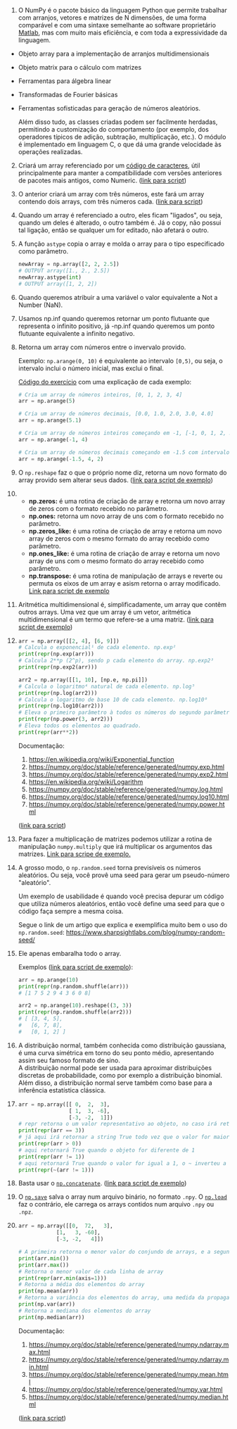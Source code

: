 1. O NumPy é o pacote básico da linguagem Python que permite trabalhar com arranjos, vetores e matrizes de N dimensões, de uma forma comparável e com uma sintaxe semelhante ao software proprietário [Matlab](https://www.mathworks.com/), mas com muito mais eficiência, e com toda a expressividade da linguagem.

 - Objeto array para a implementação de arranjos multidimensionais
 - Objeto matrix para o cálculo com matrizes
 - Ferramentas para álgebra linear
 - Transformadas de Fourier básicas
 - Ferramentas sofisticadas para geração de números aleatórios.

    Além disso tudo, as classes criadas podem ser facilmente herdadas, permitindo a customização do comportamento (por exemplo, dos operadores típicos de adição, subtração, multiplicação, etc.). O módulo é implementado em linguagem C, o que dá uma grande velocidade às operações realizadas.

2. Criará um array referenciado por um [código de caracteres](https://numpy.org/doc/stable/user/basics.types.html#array-types-and-conversions-between-types), útil principalmente para manter a compatibilidade com versões anteriores de pacotes mais antigos, como Numeric. ([link para script](scripts/q2.py))

3. O anterior criará um array com três números, este fará um array contendo dois arrays, com três números cada. ([link para script](scripts/q3.py))

4. Quando um array é referenciado a outro, eles ficam "ligados", ou seja, quando um deles é alterado, o outro também é. Já o copy, não possui tal ligação, então se qualquer um for editado, não afetará o outro.

5. A função `astype` copia o array e molda o array para o tipo especificado como parâmetro. <br> 

    ```python
    newArray = np.array([2, 2, 2.5])
    # OUTPUT array([1., 2., 2.5])
    newArray.astype(int)
    # OUTPUT array([1, 2, 2])
    ```

6. Quando queremos atribuir a uma variável o valor equivalente a Not a Number (NaN).

7. Usamos np.inf quando queremos retornar um ponto flutuante que representa o infinito positivo, já -np.inf quando queremos um ponto flutuante equivalente a infinito negativo.

8. Retorna um array com números entre o invervalo provido.

   Exemplo: `np.arange(0, 10)` é equivalente ao intervalo `[0,5)`, ou seja, o intervalo inclui o número inicial, mas exclui o final.

   [Código do exercício](scripts/q8.py) com uma explicação de cada exemplo:

   ```python
   # Cria um array de números inteiros, [0, 1, 2, 3, 4]
   arr = np.arange(5)
   
   # Cria um array de números decimais, [0.0, 1.0, 2.0, 3.0, 4.0]
   arr = np.arange(5.1)
   
   # Cria um array de números inteiros começando em -1, [-1, 0, 1, 2, 3]
   arr = np.arange(-1, 4)
   
   # Cria um array de números decimais começando em -1.5 com intervalo de 2 números, [-1.5, 0.5, 2.5]
   arr = np.arange(-1.5, 4, 2)
   ```

9.  O `np.reshape` faz o que o próprio nome diz, retorna um novo formato do array provido sem alterar seus dados. ([link para script de exemplo](scripts/a9.py))

10. - **np.zeros:** é uma rotina de criação de array e retorna um novo array de zeros com o formato recebido no parâmetro.
    - **np.ones:** retorna um novo array de uns com o formato recebido no parâmetro.
    - **np.zeros_like:** é uma rotina de criação de array e retorna um novo array de zeros com o mesmo formato do array recebido como parâmetro.
    - **np.ones_like:** é uma rotina de criação de array e retorna um novo array de uns com o mesmo formato do array recebido como parâmetro.
    - **np.transpose:** é uma rotina de manipulação de arrays e reverte ou permuta os eixos de um array e asism retorna o array modificado. 
        [Link para script de exemplo](/scripts/a10.py)

11. Aritmética multidimensional é, simplificadamente, um array que contêm outros arrays. Uma vez que um array é um vetor, aritmética multidimensional é um termo que refere-se a uma matriz. ([link para script de exemplo](scripts/a11.py))

12. ```python
    arr = np.array([[2, 4], [6, 9]])
    # Calcula o exponencial¹ de cada elemento. np.exp²
    print(repr(np.exp(arr)))
    # Calcula 2**p (2^p), sendo p cada elemento do array. np.exp2³
    print(repr(np.exp2(arr)))
    
    arr2 = np.array([[1, 10], [np.e, np.pi]])
    # Calcula o logaritmo⁴ natural de cada elemento. np.log⁵
    print(repr(np.log(arr2)))
    # Calcula o logaritmo de base 10 de cada elemento. np.log10⁶
    print(repr(np.log10(arr2)))
    # Eleva o primeiro parâmetro à todos os números do segundo parâmetro. np.power⁷
    print(repr(np.power(3, arr2)))
    # Eleva todos os elementos ao quadrado.
    print(repr(arr**2))
    ```

    Documentação:

    1. https://en.wikipedia.org/wiki/Exponential_function
    2. https://numpy.org/doc/stable/reference/generated/numpy.exp.html
    3. https://numpy.org/doc/stable/reference/generated/numpy.exp2.html
    4. https://en.wikipedia.org/wiki/Logarithm
    5. https://numpy.org/doc/stable/reference/generated/numpy.log.html
    6. https://numpy.org/doc/stable/reference/generated/numpy.log10.html
    7. https://numpy.org/doc/stable/reference/generated/numpy.power.html

    ([link para script](scripts/q12.py))

13. Para fazer a multiplicação de matrizes podemos utilizar a rotina de manipulação `numpy.multiply` que irá multiplicar os argumentos das matrizes. [Link para scripe de exemplo.](scripts/a13.py)

14. A grosso modo, o `np.random.seed` torna previsíveis os números aleatórios. Ou seja, você provê uma seed para gerar um pseudo-número "aleatório".

    Um exemplo de usabilidade é quando você precisa depurar um código que utiliza números aleatórios, então você define uma seed para que o código faça sempre a mesma coisa.

    Segue o link de um artigo que explica e exemplifica muito bem o uso do `np.random.seed`: https://www.sharpsightlabs.com/blog/numpy-random-seed/

15. Ele apenas embaralha todo o array.

    Exemplos ([link para script de exemplo](scripts/a15.py)):

    ```python
    arr = np.arange(10)
    print(repr(np.random.shuffle(arr)))
    # [1 7 5 2 9 4 3 6 0 8]
    
    arr2 = np.arange(10).reshape((3, 3))
    print(repr(np.random.shuffle(arr2)))
    # [ [3, 4, 5],
    #   [6, 7, 8],
    #	[0, 1, 2] ]
    ```

16. A distribuição normal, também conhecida como distribuição gaussiana, é uma curva simétrica em torno do seu ponto médio, apresentando assim seu famoso formato de sino.<br>
    A distribuição normal pode ser usada para aproximar distribuições discretas de probabilidade, como por exemplo a distribuição binomial. Além disso, a distribuição normal serve também como base para a inferência estatística clássica.


17. ```python
    arr = np.array([[ 0,  2,  3],
                    [ 1,  3, -6],
                    [-3, -2,  1]])
    # repr retorna o um valor representativo ao objeto, no caso irá retornar a string True quando o valor for igual a 3
    print(repr(arr == 3))
    # já aqui irá retornar a string True todo vez que o valor for maior que 0
    print(repr(arr > 0))
    # aqui retornará True quando o objeto for diferente de 1
    print(repr(arr != 1))
    # aqui retornará True quando o valor for igual a 1, o ~ inverteu a lógica
    print(repr(~(arr != 1)))
    ```

18. Basta usar o [`np.concatenate`](https://numpy.org/devdocs/reference/generated/numpy.concatenate.html). ([link para script de exemplo](scripts/a18.py))

19. O [`np.save`](https://numpy.org/doc/stable/reference/generated/numpy.save.html) salva o array num arquivo binário, no formato `.npy`. O [`np.load`](https://numpy.org/doc/stable/reference/generated/numpy.load.html) faz o contrário, ele carrega os arrays contidos num arquivo `.npy` ou `.npz`.

20. ```python
    arr = np.array([[0,  72,   3],
				[1,   3, -60],
				[-3, -2,   4]])

    # A primeira retorna o menor valor do conjundo de arrays, e a segunda o maior
    print(arr.min())
    print(arr.max())
    # Retorna o menor valor de cada linha de array
    print(repr(arr.min(axis=1)))
    # Retorna a média dos elementos do array
    print(np.mean(arr))
    # Retorna a variância dos elementos do array, uma medida da propagação de uma distribuição
    print(np.var(arr))
    # Retorna a mediana dos elementos do array
    print(np.median(arr))
    
    ```

    Documentação:

    1. https://numpy.org/doc/stable/reference/generated/numpy.ndarray.max.html
    2. https://numpy.org/doc/stable/reference/generated/numpy.ndarray.min.html
    3. https://numpy.org/doc/stable/reference/generated/numpy.mean.html
    4. https://numpy.org/doc/stable/reference/generated/numpy.var.html
    5. https://numpy.org/doc/stable/reference/generated/numpy.median.html

    ([link para script](scripts/q20.py))


